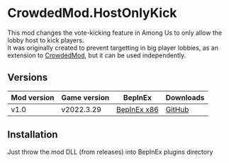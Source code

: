 # CrowdedMod.HostOnlyKick
This mod changes the vote-kicking feature in Among Us to only allow the lobby host to kick players.</br>
It was originally created to prevent targetting in big player lobbies, as an extension to [CrowdedMod](https://github.com/RobinRMC/CrowdedMod), but
it can be used independently.
## Versions
| Mod version   | Game version  | BepInEx | Downloads |
| ------------- | ------------- | ------- | --------- |
| v1.0        | v2022.3.29    | [BepInEx x86](https://builds.bepinex.dev/projects/bepinex_be/562/BepInEx_UnityIL2CPP_x86_7a97bdd_6.0.0-be.562.zip) | [GitHub](https://github.com/RobinRMC/CrowdedMod.HostOnlyKick/releases/download/1.0/CrowdedMod.HostOnlyKick.dll) |
## Installation
Just throw the mod DLL (from releases) into BepInEx plugins directory
